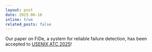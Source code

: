 ```yaml
---
layout: post
date: 2025-06-10
inline: true
related_posts: false
---
```

Our paper on FiDe, a system for reliable failure detection, has been accepted to [USENIX ATC 2025](https://www.usenix.org/conference/atc25)!